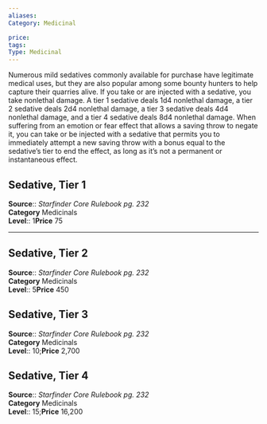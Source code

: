 ```yaml
---
aliases: 
Category: Medicinal

price:  
tags: 
Type: Medicinal
---
```

Numerous mild sedatives commonly available for purchase have legitimate medical uses, but they are also popular among some bounty hunters to help capture their quarries alive. If you take or are injected with a sedative, you take nonlethal damage. A tier 1 sedative deals 1d4 nonlethal damage, a tier 2 sedative deals 2d4 nonlethal damage, a tier 3 sedative deals 4d4 nonlethal damage, and a tier 4 sedative deals 8d4 nonlethal damage. When suffering from an emotion or fear effect that allows a saving throw to negate it, you can take or be injected with a sedative that permits you to immediately attempt a new saving throw with a bonus equal to the sedative’s tier to end the effect, as long as it’s not a permanent or instantaneous effect.  

## Sedative, Tier 1

**Source**:: _Starfinder Core Rulebook pg. 232_  
**Category** Medicinals  
**Level**:: 1**Price** 75

---

## Sedative, Tier 2

**Source**:: _Starfinder Core Rulebook pg. 232_  
**Category** Medicinals  
**Level**:: 5**Price** 450

## Sedative, Tier 3

**Source**:: _Starfinder Core Rulebook pg. 232_  
**Category** Medicinals  
**Level**:: 10;**Price** 2,700

## Sedative, Tier 4

**Source**:: _Starfinder Core Rulebook pg. 232_  
**Category** Medicinals  
**Level**:: 15;**Price** 16,200
